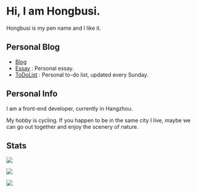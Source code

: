 # Hi, I am Hongbusi.

Hongbusi is my pen name and I like it. 

## Personal Blog

- [Blog](https://hongbusi.github.io)
- [Essay](https://github.com/Hongbusi/Essay) : Personal essay.
- [ToDoList](https://github.com/Hongbusi/ToDoList) : Personal to-do list, updated every Sunday.

## Personal Info

I am a front-end developer, currently in Hangzhou.

My hobby is cycling. If you happen to be in the same city I live, maybe we can go out together and enjoy the scenery of nature.

<!-- ## Projects -->

## Stats

![](https://github-readme-stats.vercel.app/api/top-langs/?username=Hongbusi&layout=compact)

![](https://github-readme-stats.vercel.app/api?username=Hongbusi&show_icons=true&icon_color=0366d6&text_color=24292e&bg_color=ffffff&hide_title=true)

![](https://komarev.com/ghpvc/?username=Hongbusi&color=red)
